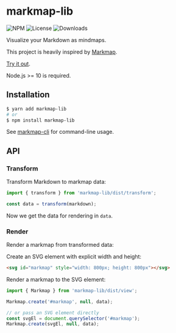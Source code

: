 # markmap-lib

![NPM](https://img.shields.io/npm/v/markmap-lib.svg)
![License](https://img.shields.io/npm/l/markmap-lib.svg)
![Downloads](https://img.shields.io/npm/dt/markmap-lib.svg)

Visualize your Markdown as mindmaps.

This project is heavily inspired by [Markmap](https://github.com/dundalek/markmap).

[Try it out](https://markmap.js.org/repl).

Node.js >= 10 is required.

## Installation

```sh
$ yarn add markmap-lib
# or
$ npm install markmap-lib
```

See [markmap-cli](https://github.com/gera2ld/markmap/packages/markmap-cli) for command-line usage.

## API

### Transform

Transform Markdown to markmap data:

```js
import { transform } from 'markmap-lib/dist/transform';

const data = transform(markdown);
```

Now we get the data for rendering in `data`.

### Render

Render a markmap from transformed data:

Create an SVG element with explicit width and height:

```html
<svg id="markmap" style="width: 800px; height: 800px"></svg>
```

Render a markmap to the SVG element:

```js
import { Markmap } from 'markmap-lib/dist/view';

Markmap.create('#markmap', null, data);

// or pass an SVG element directly
const svgEl = document.querySelector('#markmap');
Markmap.create(svgEl, null, data);
```
